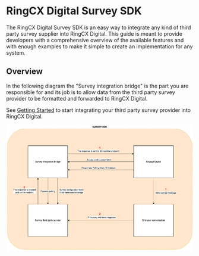 # RingCX Digital Survey SDK

The RingCX Digital Survey SDK is an easy way to integrate any kind of third party survey supplier into RingCX Digital.
This guide is meant to provide developers with a comprehensive overview of the available features and with enough examples to make it simple to create an implementation for any system.

## Overview

In the following diagram the "Survey integration bridge" is the part you are responsible for and its job is to allow data from the third party survey provider to be formatted and forwarded to RingCX Digital.

See [Getting Started](./quick-start.md) to start integrating your third party survey provider into RingCX Digital.

<img class="img-fluid" src="../../img/survey-sdk-overview-diagram.png">
